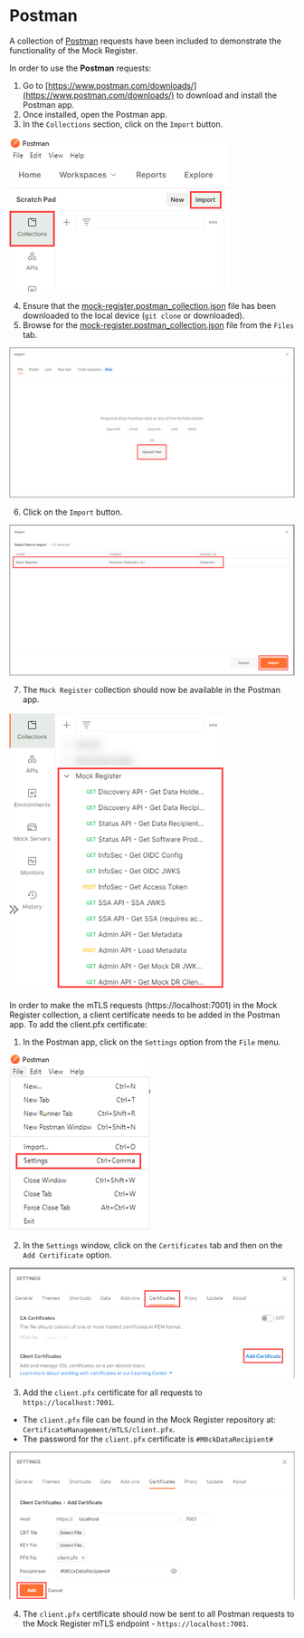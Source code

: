 # Postman

A collection of [Postman](https://www.postman.com/) requests have been included to demonstrate the functionality of the Mock Register.

In order to use the **Postman** requests:
1. Go to [https://www.postman.com/downloads/](https://www.postman.com/downloads/) to download and install the Postman app.
2. Once installed, open the Postman app.
3. In the `Collections` section, click on the `Import` button.

![Postman - Mock Register Collection - Step 3](postman-mock-register-collection-step3.png)

4. Ensure that the [mock-register.postman_collection.json](mock-register.postman_collection.json) file has been downloaded to the local device (`git clone` or downloaded).
5. Browse for the [mock-register.postman_collection.json](mock-register.postman_collection.json) file from the `Files` tab.

![Postman - Mock Register Collection - Step 5](postman-mock-register-collection-step5.png)

6. Click on the `Import` button.

![Postman - Mock Register Collection - Step 6](postman-mock-register-collection-step6.png)

7. The `Mock Register` collection should now be available in the Postman app.

![Postman - Mock Register Collection - Step 7](postman-mock-register-collection-step7.png)

In order to make the mTLS requests (https://localhost:7001) in the Mock Register collection, a client certificate needs to be added in the Postman app.  To add the client.pfx certificate:
1. In the Postman app, click on the `Settings` option from the `File` menu.

![Postman - Client Certificate - Step 1](postman-client-certificate-step1.png)

2. In the `Settings` window, click on the `Certificates` tab and then on the `Add Certificate` option.

![Postman - Client Certificate - Step 2](postman-client-certificate-step2.png)

3. Add the `client.pfx` certificate for all requests to `https://localhost:7001`.
  - The `client.pfx` file can be found in the Mock Register repository at: `CertificateManagement/mTLS/client.pfx`.
  - The password for the `client.pfx` certificate is `#M0ckDataRecipient#`

![Postman - Client Certificate - Step 3](postman-client-certificate-step3.png)

4. The `client.pfx` certificate should now be sent to all Postman requests to the Mock Register mTLS endpoint - `https://localhost:7001`.
